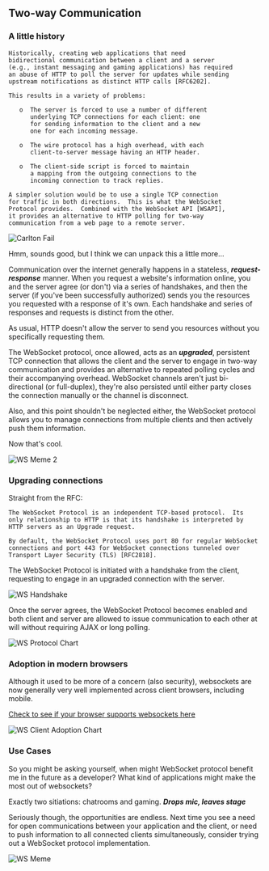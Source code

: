 ## Two-way Communication

### A little history

```
Historically, creating web applications that need 
bidirectional communication between a client and a server 
(e.g., instant messaging and gaming applications) has required 
an abuse of HTTP to poll the server for updates while sending 
upstream notifications as distinct HTTP calls [RFC6202].

This results in a variety of problems:

   o  The server is forced to use a number of different 
      underlying TCP connections for each client: one 
      for sending information to the client and a new 
      one for each incoming message.

   o  The wire protocol has a high overhead, with each 
      client-to-server message having an HTTP header.

   o  The client-side script is forced to maintain 
      a mapping from the outgoing connections to the 
      incoming connection to track replies.

A simpler solution would be to use a single TCP connection 
for traffic in both directions.  This is what the WebSocket 
Protocol provides.  Combined with the WebSocket API [WSAPI], 
it provides an alternative to HTTP polling for two-way 
communication from a web page to a remote server.
```

![Carlton Fail](http://cdn.jsears.co/carlton.gif "Carlton")

Hmm, sounds good, but I think we can unpack this a little more...

Communication over the internet generally happens in a stateless, ***request-response*** manner. When you request a website's information online, you and the server agree (or don't) via a series of handshakes, and then the server (if you've been successfully authorized) sends you the resources you requested with a response of it's own. Each handshake and series of responses and requests is distinct from the other.

As usual, HTTP doesn't allow the server to send you resources without you specifically requesting them.

The WebSocket protocol, once allowed, acts as an ***upgraded***, persistent TCP connection that allows the client and the server to engage in two-way communication and provides an alternative to repeated polling cycles and their accompanying overhead. WebSocket channels aren't just bi-directional (or full-duplex), they're also persisted until either party closes the connection manually or the channel is disconnect.

Also, and this point shouldn't be neglected either, the WebSocket protocol allows you to manage connections from multiple clients and then actively push them information.

Now that's cool.

![WS Meme 2](http://cdn.jsears.co/ws-meme-2.jpg "WS Meme 2")

### Upgrading connections

Straight from the RFC:

```
The WebSocket Protocol is an independent TCP-based protocol.  Its
only relationship to HTTP is that its handshake is interpreted by
HTTP servers as an Upgrade request.

By default, the WebSocket Protocol uses port 80 for regular WebSocket
connections and port 443 for WebSocket connections tunneled over
Transport Layer Security (TLS) [RFC2818].
```

The WebSocket Protocol is initiated with a handshake from the client, requesting to engage in an upgraded connection with the server. 

![WS Handshake](http://cdn.jsears.co/ws-example-handshake-client.png "WS Handshake")

Once the server agrees, the WebSocket Protocol becomes enabled and both client and server are allowed to issue communication to each other at will without requiring AJAX or long polling. 

![WS Protocol Chart](http://cdn.jsears.co/protocol-chart.png "WS Protocol Chart")

### Adoption in modern browsers

Although it used to be more of a concern (also security), websockets are now generally very well implemented across client browsers, including mobile.

[Check to see if your browser supports websockets here](http://websocketstest.com/)

![WS Client Adoption Chart](http://cdn.jsears.co/websocket-adoption-chart.png "WS Client Adoption Chart")

### Use Cases

So you might be asking yourself, when might WebSocket protocol benefit me in the future as a developer? What kind of applications might make the most out of websockets?

Exactly two sitiations: chatrooms and gaming. ***Drops mic, leaves stage***

Seriously though, the opportunities are endless. Next time you see a need for open communications between your application and the client, or need to push information to all connected clients simultaneously, consider trying out a WebSocket protocol implementation.

![WS Meme](http://cdn.jsears.co/ws-meme.jpg "WS Meme")
